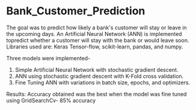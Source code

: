 # Bank_Customer_Prediction
The goal was to predict how likely a bank's customer will stay or leave in the upcoming days.
An Artificial Neural Network (ANN) is implemented topredict whether a customer will stay with the bank or would leave soon.
Libraries used are: Keras Tensor-flow, scikit-learn, pandas, and numpy.

Three models were implemented-
1. Simple Artificial Neural Network with stochastic gradient descent.
2. ANN using stochastic gradient descent with K-Fold cross validation.
3. Fine Tuning ANN with variations in batch size, epochs, and optimizers.

Results:
Accuracy obtained was the best when the model was fine tuned using GridSearchCv- 85% accuracy
